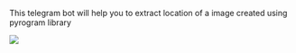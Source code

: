 This telegram bot will help you to  extract location of a image  created using pyrogram library


 ![](sample.gif)
